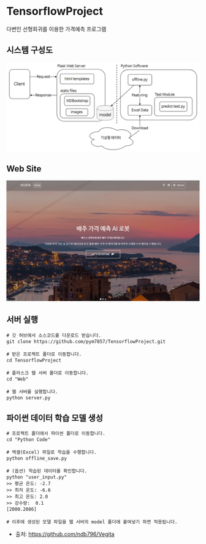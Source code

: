 # TensorflowProject
다변인 선형회귀를 이용한 가격예측 프로그램 

## 시스템 구성도
![structure](./image/structure.png)

## Web Site
![demo_web](./image/demo_web.PNG)

## 서버 실행
```
# 깃 허브에서 소스코드를 다운로드 받습니다.
git clone https://github.com/pym7857/TensorflowProject.git

# 받은 프로젝트 폴더로 이동합니다.
cd TensorflowProject

# 플라스크 웹 서버 폴더로 이동합니다.
cd "Web"

# 웹 서버를 실행합니다.
python server.py
```

## 파이썬 데이터 학습 모델 생성
```
# 프로젝트 폴더에서 파이썬 폴더로 이동합니다.
cd "Python Code"

# 엑셀(Excel) 파일로 학습을 수행합니다.
python offline_save.py

# (옵션) 학습된 데이터를 확인합니다.
python "user_input.py"
>> 평균 온도: -2.7
>> 최저 온도: -6.6
>> 최고 온도: 2.0
>> 강수량:  0.1
[2000.2086]

# 이후에 생성된 모델 파일을 웹 서버의 model 폴더에 붙여넣기 하면 적용됩니다.
```

- 출처: https://github.com/ndb796/Vegita
